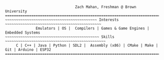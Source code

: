 ```
                                Zach Mahan, Freshman @ Brown University
=================================================================================================
~~~~~~~~~~~~~~~~~~~~~~~~~~~~~~~~~~~~~~~~~~ Interests ~~~~~~~~~~~~~~~~~~~~~~~~~~~~~~~~~~~~~~~~~~~~
              Emulators | OS |  Compilers | Games & Game Engines | Embedded Systems 
~~~~~~~~~~~~~~~~~~~~~~~~~~~~~~~~~~~~~~~~~~~ Skills ~~~~~~~~~~~~~~~~~~~~~~~~~~~~~~~~~~~~~~~~~~~~~~
     C | C++ | Java | Python | SDL2 |  Assembly (x86) | CMake | Make | Git | Arduino | ESP32
=================================================================================================
```
